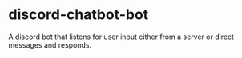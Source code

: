 # discord-chatbot-bot
A discord bot that listens for user input either from a server or direct messages and responds.
